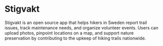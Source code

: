 # Stigvakt
Stigvakt is an open source app that helps hikers in Sweden report trail issues, track maintenance needs, and organize volunteer events. Users can upload photos, pinpoint locations on a map, and support nature preservation by contributing to the upkeep of hiking trails nationwide.
